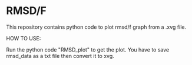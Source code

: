 # RMSD/F

This repository contains python code to plot rmsd/f graph from a .xvg file.

HOW TO USE:

Run the python code "RMSD_plot" to get the plot.
You have to save rmsd_data as a txt file then convert it to xvg.
  
